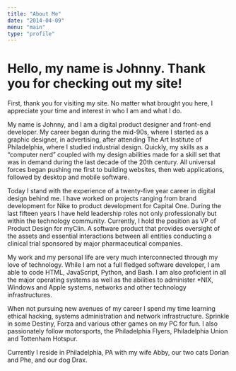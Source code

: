 ```yaml
---
title: "About Me"
date: "2014-04-09"
menu: "main"
type: "profile"
---
```


# Hello, my name is Johnny. Thank you for checking out my site!

First, thank you for visiting my site. No matter what brought you here, I appreciate your time and interest in who I am and what I do.

My name is Johnny, and I am a digital product designer and front-end developer. My career began during the mid-90s, where I started as a graphic designer, in advertising, after attending The Art Institute of Philadelphia, where I studied industrial design. Quickly, my skills as a “computer nerd” coupled with my design abilities made for a skill set that was in demand during the last decade of the 20th century. All universal forces began pushing me first to building websites, then web applications, followed by desktop and mobile software.

Today I stand with the experience of a twenty-five year career in digital design behind me. I have worked on projects ranging from brand development for Nike to product development for Capital One. During the last fifteen years I have held leadership roles not only professionally but within the technology community. Currently, I hold the position as VP of Product Design for myClin. A software product that provides oversight of the assets and essential interactions between all entities conducting a clinical trial sponsored by major pharmaceutical companies.

My work and my personal life are very much interconnected through my love of technology. While I am not a full fledged software developer, I am able to code HTML, JavaScript, Python, and Bash. I am also proficient in all the major operating systems as well as the abilities to administer \*NIX, Windows and Apple systems, networks and other technology infrastructures.

When not pursuing new avenues of my career I spend my time learning ethical hacking, systems administration and network infrastructure. Sprinkle in some Destiny, Forza and various other games on my PC for fun. I also passionately follow motorsports, the Philadelphia Flyers, Philadelphia Union and Tottenham Hotspur.

Currently I reside in Philadelphia, PA with my wife Abby, our two cats Dorian and Phe, and our dog Drax.
